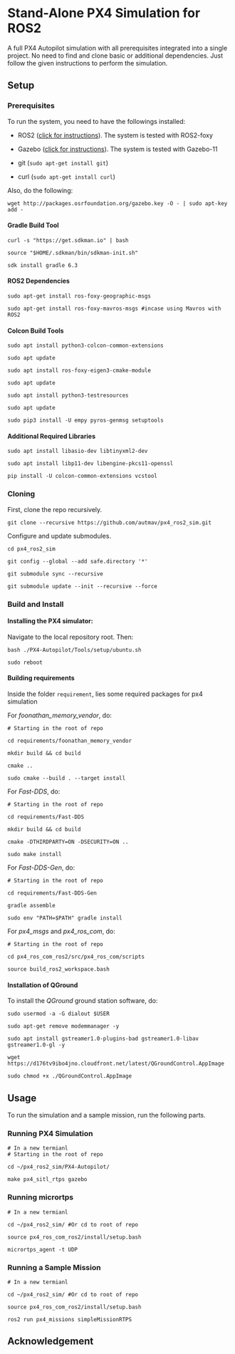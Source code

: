 # Stand-Alone PX4 Simulation for ROS2

A full PX4 Autopilot simulation with all prerequisites integrated into a single project. No need to find and clone basic or additional dependencies. Just follow the given instructions to perform the simulation. 


## Setup

### Prerequisites

To run the system, you need to have the followings installed:

- ROS2 ([click for instructions](https://github.com/hamidrezafahimi/coder_archive/blob/new-br/ROS/ROS2/installation/ros-2-foxy-on-ubuntu-2020.md)). The system is tested with ROS2-foxy

- Gazebo ([click for instructions](https://github.com/hamidrezafahimi/coder_archive/blob/new-br/ROS/Gazebo/installation/gazebo-11-on-ubuntu-20-and-22.md)). The system is tested with Gazebo-11

- git (`sudo apt-get install git`)

- curl (`sudo apt-get install curl`)

Also, do the following:

```
wget http://packages.osrfoundation.org/gazebo.key -O - | sudo apt-key add - 
```

#### Gradle Build Tool

```
curl -s "https://get.sdkman.io" | bash

source "$HOME/.sdkman/bin/sdkman-init.sh"

sdk install gradle 6.3

```

#### ROS2 Dependencies

```
sudo apt-get install ros-foxy-geographic-msgs

sudo apt-get install ros-foxy-mavros-msgs #incase using Mavros with ROS2
```

#### Colcon Build Tools

```
sudo apt install python3-colcon-common-extensions

sudo apt update

sudo apt install ros-foxy-eigen3-cmake-module

sudo apt update

sudo apt install python3-testresources

sudo apt update

sudo pip3 install -U empy pyros-genmsg setuptools
```

#### Additional Required Libraries

```
sudo apt install libasio-dev libtinyxml2-dev

sudo apt install libp11-dev libengine-pkcs11-openssl

pip install -U colcon-common-extensions vcstool
```

### Cloning

First, clone the repo recursively.

```
git clone --recursive https://github.com/autmav/px4_ros2_sim.git
```

Configure and update submodules.

```
cd px4_ros2_sim

git config --global --add safe.directory '*'

git submodule sync --recursive

git submodule update --init --recursive --force
```

### Build and Install

#### Installing the PX4 simulator:

Navigate to the local repository root. Then:

```
bash ./PX4-Autopilot/Tools/setup/ubuntu.sh

sudo reboot
```

#### Building requirements

Inside the folder `requirement`, lies some required packages for px4 simulation

For *foonathan_memory_vendor*, do:

```
# Starting in the root of repo

cd requirements/foonathan_memory_vendor

mkdir build && cd build

cmake ..

sudo cmake --build . --target install
```

For *Fast-DDS*, do:

```
# Starting in the root of repo

cd requirements/Fast-DDS

mkdir build && cd build

cmake -DTHIRDPARTY=ON -DSECURITY=ON ..

sudo make install
```

For *Fast-DDS-Gen*, do:

```
# Starting in the root of repo

cd requirements/Fast-DDS-Gen

gradle assemble

sudo env "PATH=$PATH" gradle install 
```

For *px4_msgs* and *px4_ros_com*, do:

```
# Starting in the root of repo

cd px4_ros_com_ros2/src/px4_ros_com/scripts

source build_ros2_workspace.bash
```

#### Installation of QGround

To install the *QGround* ground station software, do:

```
sudo usermod -a -G dialout $USER

sudo apt-get remove modemmanager -y

sudo apt install gstreamer1.0-plugins-bad gstreamer1.0-libav gstreamer1.0-gl -y

wget https://d176tv9ibo4jno.cloudfront.net/latest/QGroundControl.AppImage

sudo chmod +x ./QGroundControl.AppImage
```

## Usage

To run the simulation and a sample mission, run the following parts.

### Running PX4 Simulation

```
# In a new termianl
# Starting in the root of repo

cd ~/px4_ros2_sim/PX4-Autopilot/

make px4_sitl_rtps gazebo
```

### Running micrortps

```
# In a new termianl

cd ~/px4_ros2_sim/ #Or cd to root of repo

source px4_ros_com_ros2/install/setup.bash

micrortps_agent -t UDP
```

### Running a Sample Mission

```
# In a new termianl

cd ~/px4_ros2_sim/ #Or cd to root of repo

source px4_ros_com_ros2/install/setup.bash

ros2 run px4_missions simpleMissionRTPS 
```


## Acknowledgement


